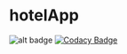 # hotelApp

![alt badge](https://travis-ci.org/ahmedmahmoudo/hotelApp.svg?branch=master)
[![Codacy Badge](https://api.codacy.com/project/badge/Grade/e33ac651c5f04675bebd2b6444a384d2)](https://www.codacy.com/app/ahmed.mahmoud.abo/hotelApp?utm_source=github.com&amp;utm_medium=referral&amp;utm_content=ahmedmahmoudo/hotelApp&amp;utm_campaign=Badge_Grade)

